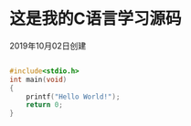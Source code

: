 # 这是我的C语言学习源码  
2019年10月02日创建
```c

#include<stdio.h>
int main(void)
{
	printf("Hello World!");
	return 0;
}
```
